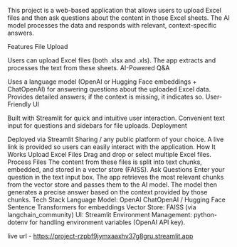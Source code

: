 This project is a web-based application that allows users to upload Excel files and then ask questions about the content in those Excel sheets. The AI model processes the data and responds with relevant, context-specific answers.

Features
File Upload

Users can upload Excel files (both .xlsx and .xls). The app extracts and processes the text from these sheets.
AI-Powered Q&A

Uses a language model (OpenAI or Hugging Face embeddings + ChatOpenAI) for answering questions about the uploaded Excel data.
Provides detailed answers; if the context is missing, it indicates so.
User-Friendly UI

Built with Streamlit for quick and intuitive user interaction.
Convenient text input for questions and sidebars for file uploads.
Deployment

Deployed via Streamlit Sharing / any public platform of your choice.
A live link is provided so users can easily interact with the application.
How It Works
Upload Excel Files
Drag and drop or select multiple Excel files.
Process Files
The content from these files is split into text chunks, embedded, and stored in a vector store (FAISS).
Ask Questions
Enter your question in the text input box.
The app retrieves the most relevant chunks from the vector store and passes them to the AI model.
The model then generates a precise answer based on the context provided by those chunks.
Tech Stack
Language Model: OpenAI ChatOpenAI / Hugging Face Sentence Transformers for embeddings
Vector Store: FAISS (via langchain_community)
UI: Streamlit
Environment Management: python-dotenv for handling environment variables (OpenAI API key).


live url - https://project-rzpbf9jymxaaxhv37g8gru.streamlit.app
